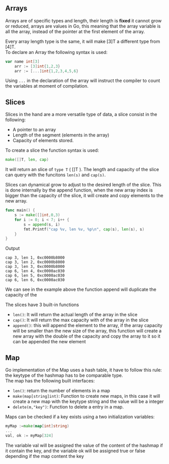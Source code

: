 
## Arrays

Arrays are of specific types and length, their length is **fixed** it cannot grow or reduced, arrays are values in Go, this meaning that the array variable is all the array, instead of the pointer at the first element of the array. 

Every array length type is the same, it will make [3]T a different type from [4]T.  
To declare an Array the following syntax is used:

``` go
var name int[3]
    arr := [3]int{1,2,3}
    arr := [...]int{1,2,3,4,5,6}
```

Using `...` in the declaration of the array will instruct the compiler to count the variables at moment of compilation.

## Slices
Slices in the hand are a more versatile type of data, a slice consist in the following:  
- A pointer to an array
- Length of the segment (elements in the array)
- Capacity of elements stored.  

To create a slice the function syntax is used:
```go
make([]T, len, cap)
```
It will return an slice of `type T` ( []T ). The length and capacity of the slice can query with the funcitons `len(s)` and `cap(s)`.  

Slices can dynamical grow to adjust to the desired length of the slice. This is done internally by the append function, when the new array index is bigger than the capacity of the slice, it will create and copy elements to the new array.

``` go
func main() {
    s := make([]int,0,3)
    for i := 0; i < 7; i++ {
        s = append(s, i)
        fmt.Printf("cap %v, len %v, %p\n", cap(s), len(s), s)
    }
}
```

Output
```
cap 3, len 1, 0xc0000b8000
cap 3, len 2, 0xc0000b8000
cap 3, len 3, 0xc0000b8000
cap 6, len 4, 0xc0000ac030
cap 6, len 5, 0xc0000ac030
cap 6, len 6, 0xc0000ac030
```

We can see in the example above the function append will duplicate the capacity of the

The slices have 3 built-in functions  
- `len()`: It will return the actual length of the array in the slice  
- `cap()`: It will return the max capacity with of the array in the slice  
- `append()`:  this will append the element to the array, if the array capacity will be smaller than the new size of the array, this function will create a new array with the double of the capacity and copy the array to it so it can be appended the new element

## Map
Go implementation of the Map uses a hash table, it have to follow this rule: the keytype of the hashmap has to be comparable type.  
The map has the following built interfaces:

- `len()`: return the number of elements in a map
- `make(map[string]int)`: Function to create new maps, in this case it will create a new map with the keytype string and the value will be a integer
- `delete(m,"key")`: Function to delete a entry in a map.

Maps can be checked if a key exists using a two initialization variables:

``` go
myMap :=make(map[int]string)
...
val, ok := myMap[324]
```

The variable val will be assigned the value of the content of the hashmap if it contain the key, and the variable ok will be assigned true or false depending if the map content the key
